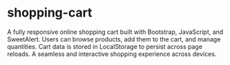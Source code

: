 # shopping-cart
A fully responsive online shopping cart built with Bootstrap, JavaScript, and SweetAlert. Users can browse products, add them to the cart, and manage quantities. Cart data is stored in LocalStorage to persist across page reloads. A seamless and interactive shopping experience across devices.

